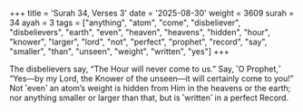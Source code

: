 +++
title = 'Surah 34, Verses 3'
date = '2025-08-30'
weight = 3609
surah = 34
ayah = 3
tags = ["anything", "atom", "come", "disbeliever", "disbelievers", "earth", "even", "heaven", "heavens", "hidden", "hour", "knower", "larger", "lord", "not", "perfect", "prophet", "record", "say", "smaller", "than", "unseen", "weight", "written", "yes"]
+++

The disbelievers say, “The Hour will never come to us.” Say, ˹O Prophet,˺ “Yes—by my Lord, the Knower of the unseen—it will certainly come to you!” Not ˹even˺ an atom’s weight is hidden from Him in the heavens or the earth; nor anything smaller or larger than that, but is ˹written˺ in a perfect Record.